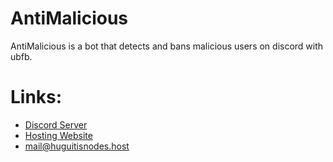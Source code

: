 # AntiMalicious
AntiMalicious is a bot that detects and bans malicious users on discord with ubfb.
# Links:
- [Discord Server](https://discord.gg/CVbPZRt9yG)
- [Hosting Website](https://huguitisnodes.host)
- mail@huguitisnodes.host
